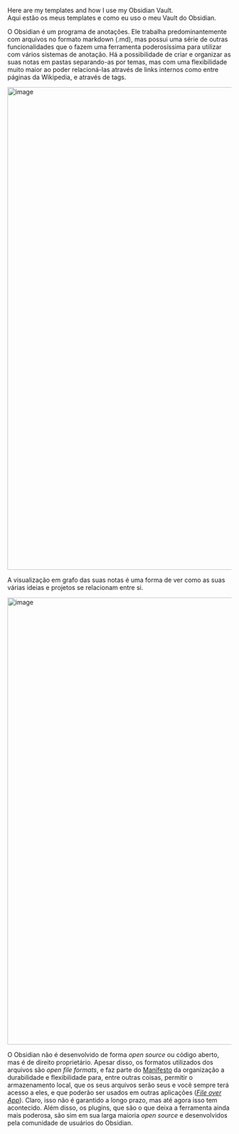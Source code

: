 Here are my templates and how I use my Obsidian Vault.  
Aqui estão os meus templates e como eu uso o meu Vault do Obsidian.

O Obsidian é um programa de anotações. Ele trabalha predominantemente com arquivos no formato markdown (.md), mas possui uma série de outras funcionalidades que o fazem uma ferramenta poderosíssima para utilizar com vários sistemas de anotação. Há a possibilidade de criar e organizar as suas notas em pastas separando-as por temas, mas com uma flexibilidade muito maior ao poder relacioná-las através de links internos como entre páginas da Wikipedia, e através de tags. 

<img width="1918" height="1083" alt="image" src="https://github.com/user-attachments/assets/6780cbc2-d8e5-47c3-bcc5-fd3e946d1f7b" />

A visualização em grafo das suas notas é uma forma de ver como as suas várias ideias e projetos se relacionam entre si.

<img width="1919" height="1003" alt="image" src="https://github.com/user-attachments/assets/24639731-9e6b-421c-a79d-50246c39f578" />

O Obsidian não é desenvolvido de forma _open source_ ou código aberto, mas é de direito proprietário. Apesar disso, os formatos utilizados dos arquivos são _open file formats_, e faz parte do [Manifesto](https://obsidian.md/about) da organização a durabilidade e flexibilidade para, entre outras coisas, permitir o armazenamento local, que os seus arquivos serão seus e você sempre terá acesso a eles, e que poderão ser usados em outras aplicações ([_File over App_](https://stephango.com/file-over-app)). Claro, isso não é garantido a longo prazo, mas até agora isso tem acontecido. Além disso, os plugins, que são o que deixa a ferramenta ainda mais poderosa, são sim em sua larga maioria _open source_ e desenvolvidos pela comunidade de usuários do Obsidian.




